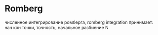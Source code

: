 # Romberg
численное интегрирование ромберга, romberg integration
принимает: нач кон точки, точность, начальное разбиение N
